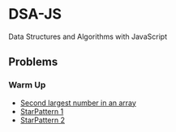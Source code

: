 # DSA-JS

Data Structures and Algorithms with JavaScript

## Problems

### Warm Up

- [Second largest number in an array](https://github.com/Manish270698/DSA-JS/blob/main/Warm_up/SecondLargest.js)
- [StarPattern 1](https://github.com/Manish270698/DSA-JS/blob/main/Warm_up/StarPatterOne.js)
- [StarPattern 2](https://github.com/Manish270698/DSA-JS/blob/main/Warm_up/StarPatterTwo.js)
